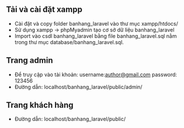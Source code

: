 
## Tải và cài đặt xampp
- Cài đặt và copy folder banhang_laravel vào thư mục xampp/htdocs/
- Sử dụng xampp -> phpMyadmin tạo cơ sở dữ liệu banhang_laravel
- Import vào csdl banhang_laravel bằng file banhang_laravel.sql nằm trong thư mục database/banhang_laravel.sql.

## Trang admin
- Để truy cập vào tài khoản: username:author@gmail.com
                             password: 123456
- Đường dẫn: localhost/banhang_laravel/public/admin/


## Trang khách hàng
- Đường dẫn: localhost/banhang_laravel/public/
